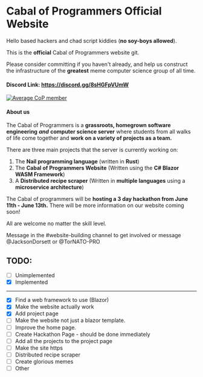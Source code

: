 # Cabal of Programmers Official Website

Hello based hackers and chad script kiddies (**no soy-boys allowed**). 

This is the **official** Cabal of Programmers website git.

Please consider committing if you haven't already, and help us construct the
infrastructure of the **greatest** meme computer science group of all time.

#### Discord Link: https://discord.gg/8sHGFpVUmW

[![Average CoP member](https://www.memeatlas.com/images/pepeThumbnails/pepe-fancy-smoking-cigar-served-by-seething-wojak-thumbnail.jpg)](https://discord.gg/8sHGFpVUmW)

#### About us

The Cabal of Programmers is a **grassroots, homegrown software engineering** ***and*** **computer science server** where students from all walks of life come together and **work on a variety of projects as a team.** 

There are three main projects that the server is currently working on:

1. The **Nail programming language** (written in **Rust**)
1. The **Cabal of Programmers Website** (Written using the **C# Blazor WASM Framework**)
1. A **Distributed recipe scraper** (Written in **multiple languages** using a **microservice architecture**)

The Cabal of programmers will be **hosting a 3 day hackathon from June 11th - June 13th.** There will be more information on our website coming soon!

All are welcome no matter the skill level.

Message in the #website-building channel to get involved or message @JacksonDorsett or @TorNATO-PRO

## TODO:

- [ ] Unimplemented
- [X] Implemented

---

- [X] Find a web framework to use (Blazor)
- [X] Make the website actually work
- [X] Add project page
- [ ] Make the website not just a blazor template.
- [ ] Improve the home page.
- [ ] Create Hackathon Page - should be done immediately
- [ ] Add all the projects to the project page
- [ ] Make the site https
- [ ] Distributed recipe scraper
- [ ] Create glorious memes
- [ ] Other
